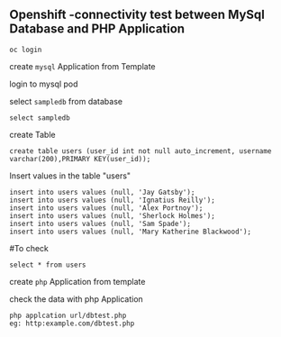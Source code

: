 ## Openshift -connectivity test between MySql Database and PHP Application

`oc login `

create `mysql` Application from Template

login to mysql pod

select `sampledb` from database

`select sampledb`

create Table

`create table users (user_id int not null auto_increment, username varchar(200),PRIMARY KEY(user_id));`

Insert values in the table "users"
```
insert into users values (null, 'Jay Gatsby');
insert into users values (null, 'Ignatius Reilly');
insert into users values (null, 'Alex Portnoy');
insert into users values (null, 'Sherlock Holmes');
insert into users values (null, 'Sam Spade');
insert into users values (null, 'Mary Katherine Blackwood');
```
#To check 

`select * from users`



create `php` Application from template

check the data with php Application
```
php applcation url/dbtest.php
eg: http:example.com/dbtest.php
```

